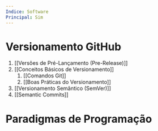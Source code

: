 ```yaml
---
Indice: Software
Principal: Sim
---
```

# Versionamento GitHub

1. [[Versões de Pré-Lançamento (Pre-Release)]]
2. [[Conceitos Básicos de Versionamento]]
	1. [[Comandos Git]]
	2. [[Boas Práticas do Versionamento]]
3. [[Versionamento Semântico (SemVer)]]
4. [[Semantic Commits]]

# Paradigmas de Programação